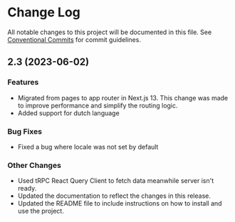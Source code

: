 # Change Log

All notable changes to this project will be documented in this file.
See [Conventional Commits](https://conventionalcommits.org) for commit guidelines.

## 2.3 (2023-06-02)

### Features

- Migrated from pages to app router in Next.js 13. This change was made to improve performance and simplify the routing logic.
- Added support for dutch language

### Bug Fixes

- Fixed a bug where locale was not set by default

### Other Changes

- Used tRPC React Query Client to fetch data meanwhile server isn't ready.
- Updated the documentation to reflect the changes in this release.
- Updated the README file to include instructions on how to install and use the project.
